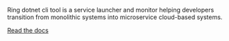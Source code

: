 Ring dotnet cli tool is a service launcher and monitor helping developers transition from monolithic systems into microservice cloud-based systems. 

[Read the docs](https://github.com/AccountTechnologies/ring)

